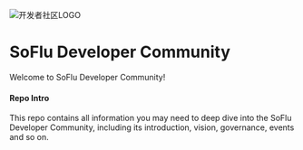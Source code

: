 ![开发者社区LOGO](https://github.com/feisuanyz/Community/assets/79617492/ed3b8627-9fa6-47a7-b48d-e7606725ce5a)

# SoFlu Developer Community

Welcome to SoFlu Developer Community!

#### Repo Intro

This repo contains all information you may need to deep dive into the SoFlu Developer Community, including its introduction, vision, governance, events and so on.
